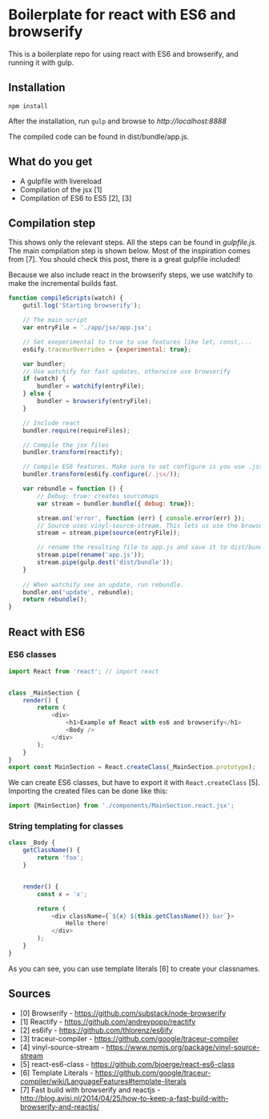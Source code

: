 # Boilerplate for react with ES6 and browserify

This is a boilerplate repo for using react with ES6 and browserify, and running it with gulp.

## Installation


```
npm install
```

After the installation, run `gulp` and browse to _http://localhost:8888_

The compiled code can be found in dist/bundle/app.js.

## What do you get

* A gulpfile with livereload
* Compilation of the jsx [1]
* Compilation of ES6 to ES5 [2], [3]

## Compilation step

This shows only the relevant steps. All the steps can be found in _gulpfile.js_. The main compilation step is shown below. Most of the inspiration comes from [7]. You should check this post, there is a great gulpfile included!

Because we also include react in the browserify steps, we use watchify to make the incremental builds fast.


```js
function compileScripts(watch) {
    gutil.log('Starting browserify');

    // The main script
    var entryFile = './app/jsx/app.jsx';

    // Set exeperimental to true to use features like let, const,...
    es6ify.traceurOverrides = {experimental: true};

    var bundler;
    // Use watchify for fast updates, otherwise use browserify
    if (watch) {
        bundler = watchify(entryFile);
    } else {
        bundler = browserify(entryFile);
    }

    // Include react
    bundler.require(requireFiles);

    // Compile the jsx files
    bundler.transform(reactify);

    // Compile ES6 features. Make sure to set configure is you use .jsx files
    bundler.transform(es6ify.configure(/.jsx/));

    var rebundle = function () {
        // Debug: true: creates sourcemaps
        var stream = bundler.bundle({ debug: true});

        stream.on('error', function (err) { console.error(err) });
        // Source uses vinyl-source-stream. This lets us use the browserify api directly instead of using the gulp-browserify plugin [4].
        stream = stream.pipe(source(entryFile));

        // rename the resulting file to app.js and save it to dist/bundle
        stream.pipe(rename('app.js'));
        stream.pipe(gulp.dest('dist/bundle'));
    }
    
    // When watchify see an update, run rebundle.
    bundler.on('update', rebundle);
    return rebundle();
}

```

## React with ES6

### ES6 classes

```js
import React from 'react'; // import react


class _MainSection {
    render() {
        return (
            <div>
                <h1>Example of React with es6 and browserify</h1>
                <Body />
            </div>
        );
    }
}
export const MainSection = React.createClass(_MainSection.prototype);
```

We can create ES6 classes, but have to export it with `React.createClass` [5]. Importing the created files can be done like this:

```js
import {MainSection} from './components/MainSection.react.jsx';
```

### String templating for classes

```js
class _Body {
    getClassName() {
        return 'foo';
    }


    render() {
        const x = 'x';

        return (
            <div className={`${x} ${this.getClassName()} bar`}>
                Hello there!
            </div>
        );
    }
}
```

As you can see, you can use template literals [6] to create your classnames.


## Sources

* [0] Browserify - https://github.com/substack/node-browserify
* [1] Reactify - https://github.com/andreypopp/reactify
* [2] es6ify - https://github.com/thlorenz/es6ify
* [3] traceur-compiler - https://github.com/google/traceur-compiler
* [4] vinyl-source-stream - https://www.npmjs.org/package/vinyl-source-stream
* [5] react-es6-class - https://github.com/bjoerge/react-es6-class
* [6] Template Literals - https://github.com/google/traceur-compiler/wiki/LanguageFeatures#template-literals
* [7] Fast build with browserify and reactjs - http://blog.avisi.nl/2014/04/25/how-to-keep-a-fast-build-with-browserify-and-reactjs/
